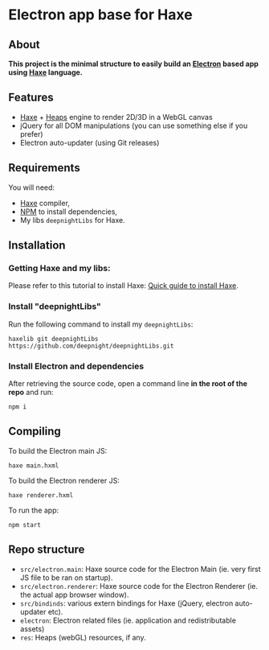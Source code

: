 # Electron app base for Haxe

## About

**This project is the minimal structure to easily build an [Electron](https://www.electronjs.org/) based app using [Haxe](https://haxe.org) language.**

## Features
 - [Haxe](https://haxe.org) + [Heaps](https://heaps.io) engine to render 2D/3D in a WebGL canvas
 - jQuery for all DOM manipulations (you can use something else if you prefer)
 - Electron auto-updater (using Git releases)

## Requirements

You will need:
 - [Haxe](https://haxe.org) compiler,
 - [NPM](https://www.npmjs.com/) to install dependencies,
 - My libs `deepnightLibs` for Haxe.

## Installation

### Getting Haxe and my libs:

Please refer to this tutorial to install Haxe: [Quick guide to install Haxe](https://deepnight.net/tutorial/a-quick-guide-to-installing-haxe/).

### Install "deepnightLibs"

Run the following command to install my `deepnightLibs`:
```
haxelib git deepnightLibs https://github.com/deepnight/deepnightLibs.git
```

### Install Electron and dependencies

After retrieving the source code, open a command line **in the root of the repo** and run:

```
npm i
```

## Compiling

To build the Electron main JS:
```
haxe main.hxml
```

To build the Electron renderer JS:
```
haxe renderer.hxml
```

To run the app:
```
npm start
```

## Repo structure
- `src/electron.main`: Haxe source code for the Electron Main (ie. very first JS file to be ran on startup).
- `src/electron.renderer`: Haxe source code for the Electron Renderer (ie. the actual app browser window).
- `src/bindinds`: various extern bindings for Haxe (jQuery, electron auto-updater etc).
- `electron`: Electron related files (ie. application and redistributable assets)
- `res`: Heaps (webGL) resources, if any.